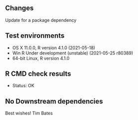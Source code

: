 ## Changes
Update for a package dependency

## Test environments
* OS X 11.0.0, R version 4.1.0 (2021-05-18)
* Win R Under development (unstable) (2021-05-25 r80389)
* 64-bit Linux, R version 4.1.0

## R CMD check results
* Status: OK

## No Downstream dependencies

Best wishes!
Tim Bates
